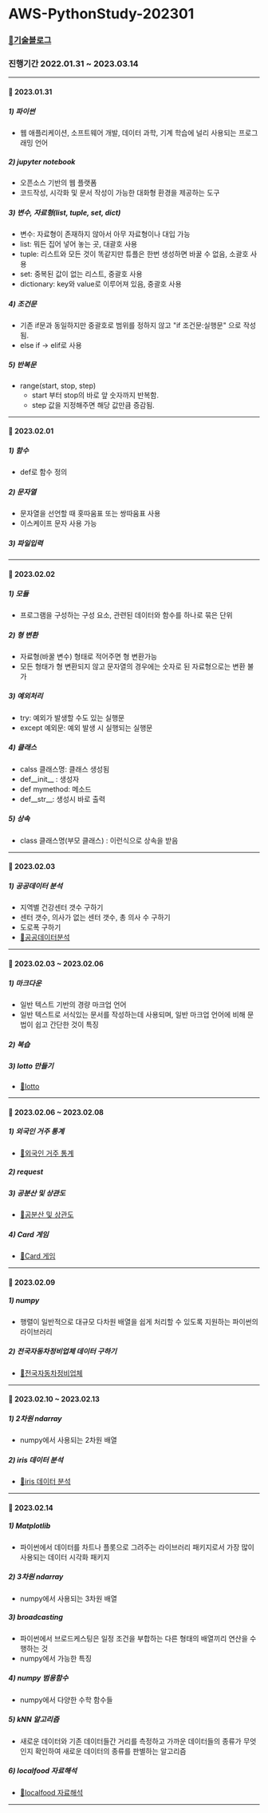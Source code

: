 # AWS-PythonStudy-202301

### [📖기술블로그](https://donotthinkjustdo.tistory.com/category/Python/%EC%82%B0%EB%8C%80%ED%8A%B9%28%ED%8C%8C%EC%9D%B4%EC%8D%AC%29)

### 진행기간 2022.01.31 ~ 2023.03.14

___

#### 📅 2023.01.31

##### 1) 파이썬
  - 웹 애플리케이션, 소프트웨어 개발, 데이터 과학, 기계 학습에 널리 사용되는 프로그래밍 언어

##### 2) jupyter notebook
  - 오픈소스 기반의 웹 플랫폼
  - 코드작성, 시각화 및 문서 작성이 가능한 대화형 환경을 제공하는 도구

##### 3) 변수, 자료형(list, tuple, set, dict)
  - 변수: 자료형이 존재하지 않아서 아무 자료형이나 대입 가능
  - list: 뭐든 집어 넣어 놓는 곳, 대괄호 사용
  - tuple: 리스트와 모든 것이 똑같지만 튜플은 한번 생성하면 바꿀 수 없음, 소괄호 사용
  - set: 중복된 값이 없는 리스트, 중괄호 사용
  - dictionary: key와 value로 이루어져 있음, 중괄호 사용

##### 4) 조건문
  - 기존 if문과 동일하지만 중괄호로 범위를 정하지 않고 "if 조건문:실행문" 으로 작성됨.
  - else if -> elif로 사용

##### 5) 반복문
  - range(start, stop, step)
    - start 부터 stop의 바로 앞 숫자까지 반복함.
    - step 값을 지정해주면 해당 값만큼 증감됨.

___

#### 📅 2023.02.01

##### 1) 함수
  - def로 함수 정의

##### 2) 문자열
  - 문자열을 선언할 때 홋따움표 또는 쌍따움표 사용
  - 이스케이프 문자 사용 가능

##### 3) 파일입력

___

#### 📅 2023.02.02

##### 1) 모듈
  - 프로그램을 구성하는 구성 요소, 관련된 데이터와 함수를 하나로 묶은 단위

##### 2) 형 변환
  - 자료형(바꿀 변수) 형태로 적어주면 형 변환가능
  - 모든 형태가 형 변환되지 않고 문자열의 경우에는 숫자로 된 자료형으로는 변환 불가

##### 3) 예외처리
  - try: 예외가 발생할 수도 있는 실행문
  - except 예외문: 예외 발생 시 실행되는 실행문

##### 4) 클래스
  - calss 클래스명: 클래스 생성됨
  - def__init__ : 생성자
  - def mymethod: 메소드
  - def__str__: 생성시 바로 출력

##### 5) 상속
  - class 클래스명(부모 클래스) : 이런식으로 상속을 받음

___

#### 📅 2023.02.03

##### 1) 공공데이터 분석
  - 지역별 건강센터 갯수 구하기
  - 센터 갯수, 의사가 없는 센터 갯수, 총 의사 수 구하기
  - 도로폭 구하기
  - [📖공공데이터분석](https://donotthinkjustdo.tistory.com/entry/Stage5-%EC%82%B0%EB%8C%80%ED%8A%B9-%ED%8C%8C%EC%9D%B4%EC%8D%AC%EA%B3%B5%EA%B3%B5%EB%8D%B0%EC%9D%B4%ED%84%B0-%EB%B6%84%EC%84%9D%ED%95%98%EA%B8%B01202302010202)
___

#### 📅 2023.02.03 ~ 2023.02.06

##### 1) 마크다운
  - 일반 텍스트 기반의 경량 마크업 언어
  - 일반 텍스트로 서식있는 문서를 작성하는데 사용되며, 일반 마크업 언어에 비해 문법이 쉽고 간단한 것이 특징

##### 2) 복습

##### 3) lotto 만들기
  - [📖lotto](https://donotthinkjustdo.tistory.com/entry/Stage6-%EC%82%B0%EB%8C%80%ED%8A%B9-%ED%8C%8C%EC%9D%B4%EC%8D%ACMarkdown-%EB%B3%B5%EC%8A%B5-lotto-requests20230203-0206#stage3-1.-%ED%95%A8%EC%88%98-2)

___

#### 📅 2023.02.06 ~ 2023.02.08

##### 1) 외국인 거주 통계
  - [📖외국인 거주 통계](https://donotthinkjustdo.tistory.com/entry/Stage7-%EC%82%B0%EB%8C%80%ED%8A%B9-%ED%8C%8C%EC%9D%B4%EC%8D%AC%EC%99%B8%EA%B5%AD%EC%9D%B8-%EA%B1%B0%EC%A3%BC-%ED%86%B5%EA%B3%84-request-%EA%B3%B5%EB%B6%84%EC%82%B0-%EB%B0%8F-%EC%83%81%EA%B4%80%EB%8F%84-card%EA%B2%8C%EC%9E%8420230206-0207-0208#stage7-1.-%EC%99%B8%EA%B5%AD%EC%9D%B8-%EA%B1%B0%EC%A3%BC-%ED%86%B5%EA%B3%84)

##### 2) request

##### 3) 공분산 및 상관도
  - [📖공분산 및 상관도](https://donotthinkjustdo.tistory.com/entry/Stage7-%EC%82%B0%EB%8C%80%ED%8A%B9-%ED%8C%8C%EC%9D%B4%EC%8D%AC%EC%99%B8%EA%B5%AD%EC%9D%B8-%EA%B1%B0%EC%A3%BC-%ED%86%B5%EA%B3%84-request-%EA%B3%B5%EB%B6%84%EC%82%B0-%EB%B0%8F-%EC%83%81%EA%B4%80%EB%8F%84-card%EA%B2%8C%EC%9E%8420230206-0207-0208#stage7-3.-%EA%B3%B5%EB%B6%84%EC%82%B0-%EB%B0%8F-%EC%83%81%EA%B4%80%EB%8F%84)

##### 4) Card 게임
  - [📖Card 게임](https://donotthinkjustdo.tistory.com/entry/Stage7-%EC%82%B0%EB%8C%80%ED%8A%B9-%ED%8C%8C%EC%9D%B4%EC%8D%AC%EC%99%B8%EA%B5%AD%EC%9D%B8-%EA%B1%B0%EC%A3%BC-%ED%86%B5%EA%B3%84-request-%EA%B3%B5%EB%B6%84%EC%82%B0-%EB%B0%8F-%EC%83%81%EA%B4%80%EB%8F%84-card%EA%B2%8C%EC%9E%8420230206-0207-0208#stage7-4.-card-%EA%B2%8C%EC%9E%84)

___

#### 📅 2023.02.09

##### 1) numpy
  - 행렬이 일반적으로 대규모 다차원 배열을 쉽게 처리할 수 있도록 지원하는 파이썬의 라이브러리

##### 2) 전국자동차정비업체 데이터 구하기
  - [📖전국자동차정비업체](https://donotthinkjustdo.tistory.com/entry/Stage8-%EC%82%B0%EB%8C%80%ED%8A%B9-%ED%8C%8C%EC%9D%B4%EC%8D%ACnumpy-%EC%A0%84%EA%B5%AD%EC%9E%90%EB%8F%99%EC%B0%A8%EC%A0%95%EB%B9%84%EC%97%85%EC%B2%B420230209#stage8-2.-%EC%A0%84%EA%B5%AD%EC%9E%90%EB%8F%99%EC%B0%A8%EC%A0%95%EB%B9%84%EC%97%85%EC%B2%B4)

___

#### 📅 2023.02.10 ~ 2023.02.13

##### 1) 2차원 ndarray
  - numpy에서 사용되는 2차원 배열

##### 2) iris 데이터 분석
  - [📖iris 데이터 분석](https://donotthinkjustdo.tistory.com/entry/Stage9-%EC%82%B0%EB%8C%80%ED%8A%B9-%ED%8C%8C%EC%9D%B4%EC%8D%AC2%EC%B0%A8%EC%9B%90ndarray-iris-%EB%8D%B0%EC%9D%B4%ED%84%B0-%EB%B6%84%EC%84%9D20230210-0213#stage8-1.-numpy-1)

___

#### 📅 2023.02.14

##### 1) Matplotlib
  - 파이썬에서 데이터를 차트나 플롯으로 그려주는 라이브러리 패키지로서 가장 많이 사용되는 데이터 시각화 패키지

##### 2) 3차원 ndarray
  - numpy에서 사용되는 3차원 배열

##### 3) broadcasting
  - 파이썬에서 브로드케스팅은 일정 조건을 부합하는 다른 형태의 배열끼리 연산을 수행하는 것
  - numpy에서 가능한 특징

##### 4) numpy 범용함수
  - numpy에서 다양한 수학 함수들

##### 5) kNN 알고리즘
  - 새로운 데이터와 기존 데이터들간 거리를 측정하고 가까운 데이터들의 종류가 무엇인지 확인하여 새로운 데이터의 종류를 판별하는 알고리즘

##### 6) localfood 자료해석
  - [📖localfood 자료해석](https://donotthinkjustdo.tistory.com/entry/Stage11-%EC%82%B0%EB%8C%80%ED%8A%B9-%ED%8C%8C%EC%9D%B4%EC%8D%ACnumpy-%EB%B2%94%EC%9A%A9%ED%95%A8%EC%88%98-kNN-%EC%95%8C%EA%B3%A0%EB%A6%AC%EC%A6%98-localfood-%EC%9E%90%EB%A3%8C-%ED%95%B4%EC%84%9D20230214#stage11-3.-localfood%C2%A0%EC%9E%90%EB%A3%8C%C2%A0%ED%95%B4%EC%84%9D)

___

